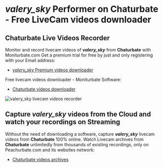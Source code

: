 # _valery_sky_ Performer on Chaturbate - Free LiveCam videos downloader

## Chaturbate Live Videos Recorder

Monitor and record livecam videos of **_valery_sky_** from **Chaturbate** with Moniturbate.com
Get a premium trial for free by just and only registering with your Email address:
* [_valery_sky_ Premium videos downloader](https://moniturbate.com/request-demo-licence-key.html)

Free livecam videos downloader - Moniturbate Software:
* [Chaturbate videos downloader](https://moniturbate.com/moniturbate-download-software.html)

![_valery_sky_ livecam videos recorder](https://peachurnet.com/templates/moniturbate-software.png)


## Capture _valery_sky_ videos from the Cloud and watch your recordings on Streaming

Without the need of downloading a software, capture **_valery_sky_** livecam videos from **Chaturbate** 100% online.
Watch Livecam archives from **Chaturbate** unlimitedly from thousands of existing recordings, only on Peachurbate.com and its websites network:
* [Chaturbate videos archives](https://peachurnet.com/)